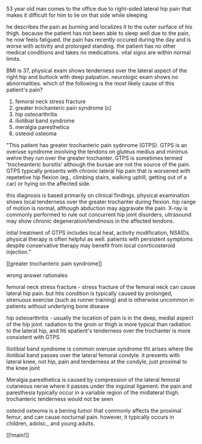 53 year old man comes to the office due to right-sided lateral hip pain that makes it difficult for him to lie on that side while sleeping 

he describes the pain as burning and localizes it to the outer surface of his thigh. because the patient has not been able to sleep well due to the pain, he now feels fatigued. the pain has recently occured during the day and is worse with activity and prolonged standing. the patient has no other medical conditions and takes no medications. vital signs are within normal limits. 

BMI is 37, physical exam shows tenderness over the lateral aspect of the right hip and buttock with deep palpation. neurologic exam shows no abnormalities. which of the following is the most likely cause of this patient's pain? 

1. femoral neck stress fracture 
2. greater trochanteric pain syndrome (c)
3. hip osteoarthritis 
4. iliotibial band syndrome 
5. meralgia paresthetica 
6. osteoid osteoma 

"This patient has greater trochanteric pain sydnrome (GTPS). GTPS is an overuse syndrome involving the tendons on gluteus medius and minimus wehre they run over the greater trochanter. GTPS is sometimes termed 'trocheanteric bursitis' although the bursae are not the source of the pain. GTPS typically presents with chronic lateral hip pain that is worsened with repetetive hip flexion (eg., climbing stairs, walking uphill, getting out of a car) or hying on the affected side. 

this diagnosis is based primarily on clinical findings. physical examination shows local tenderness over the greater trochanter during flexion. hip range of motion is normal, although abduction may aggravate the pain. X-ray is commonly performed to rule out concurrent hip joint disorders, ultrasound may show chronic degeneration/tendinosis in the affected tendons. 

intial treatment of GTPS includes local heat, activity modification, NSAIDs. physical therapy is often helpful as well. patients with persistent symptoms despite conservative therapy may benefit from local conrticosteroid injection."

[[greater trochanteric pain syndrome]]

wrong answer rationales 

femoral neck stress fracture - stress fracture of the femoral neck can cause lateral hip pain. but htis condition is typically caused by prolonged, strenuous exercise (such as runner training) and is otherwise uncommon in patients without underlying bone disease 

hip osteoarthritis - usually the location of pain is in the deep, medial aspect of the hip joint. radiation to the groin or thigh is more typical than radiation to the lateral hip, and hti spatient's tenderness over the trochanter is more consistent with GTPS 

Iliotibial band syndrome is common overuse syndrome tht arises where the iliotibial band passes over the lateral femoral condyle. it presents with lateral knee, not hip, pain and tenderness at the condyle, just proximal to the knee joint 

Meralgia paresthetica is caused by compression of the lateral femoral cutaneous nerve where it passes under the inguinal ligament. the pain and paresthesia typically occur in a variable region of the midlateral thigh. trochanteric tenderness would not be seen 

osteoid osteoma is a bening tumor that commonly affects the proximal femur, and can cause nocturnal pain. however, it typically occurs in children, adolsc., and young adults. 

[[!main!]]



